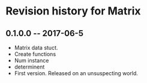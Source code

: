 # Revision history for Matrix

## 0.1.0.0  -- 2017-06-5

* Matrix data stuct.
* Create functions
* Num instance
* determinent
* First version. Released on an unsuspecting world.
